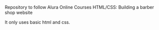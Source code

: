 Repository to follow Alura Online Courses HTML/CSS: Building a barber shop website

It only uses basic html and css.
